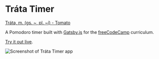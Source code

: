 # Tráta Timer

[Tráta, m. (gs. ~, pl. ~í) - Tomato](https://www.teanglann.ie/ga/fgb/tr%c3%a1ta)

A Pomodoro timer built with [Gatsby.js](https://www.gatsbyjs.org/) for the [freeCodeCamp](https://www.freecodecamp.org/) curriculum.

[Try it out live](https://trata-timer.netlify.com/).

![Screenshot of Tráta Timer app](https://res.cloudinary.com/gerhynes/image/upload/v1584198459/Screenshot_2020-03-14_Home_lzwuzv.png)
